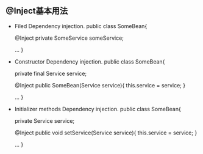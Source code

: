 ## @Inject基本用法
  - Filed Dependency injection.
    public class SomeBean{
    
      @Inject
      private SomeService someService;
      
      ...
    }
  - Constructor Dependency injection.
    public class SomeBean{
      
      private final Service service;
      
      @Inject
      public SomeBean(Service service){
        this.service = service;
      }
      
      ...
    }
  - Initializer methods Dependency injection.
    public class SomeBean{
      
      private Service service;
      
      @Inject
      public void setService(Service service){
        this.service = service;
      }
      
      ...
    }
